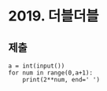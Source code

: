 # 2019. 더블더블



## 제출

```
a = int(input())                     
for num in range(0,a+1):
    print(2**num, end=' ')
```

